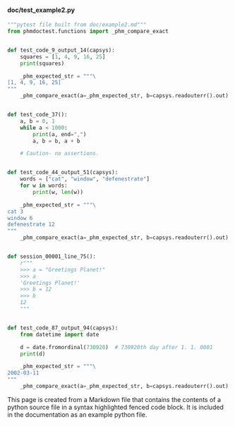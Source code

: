 #### doc/test_example2.py
```python
"""pytest file built from doc/example2.md"""
from phmdoctest.functions import _phm_compare_exact


def test_code_9_output_14(capsys):
    squares = [1, 4, 9, 16, 25]
    print(squares)

    _phm_expected_str = """\
[1, 4, 9, 16, 25]
"""
    _phm_compare_exact(a=_phm_expected_str, b=capsys.readouterr().out)


def test_code_37():
    a, b = 0, 1
    while a < 1000:
        print(a, end=",")
        a, b = b, a + b

    # Caution- no assertions.


def test_code_44_output_51(capsys):
    words = ["cat", "window", "defenestrate"]
    for w in words:
        print(w, len(w))

    _phm_expected_str = """\
cat 3
window 6
defenestrate 12
"""
    _phm_compare_exact(a=_phm_expected_str, b=capsys.readouterr().out)


def session_00001_line_75():
    r"""
    >>> a = "Greetings Planet!"
    >>> a
    'Greetings Planet!'
    >>> b = 12
    >>> b
    12
    """


def test_code_87_output_94(capsys):
    from datetime import date

    d = date.fromordinal(730920)  # 730920th day after 1. 1. 0001
    print(d)

    _phm_expected_str = """\
2002-03-11
"""
    _phm_compare_exact(a=_phm_expected_str, b=capsys.readouterr().out)
```
This page is created from a Markdown file that contains the contents
of a python source file in a syntax highlighted fenced code block.
It is included in the documentation as an example python file.
